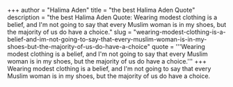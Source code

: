 +++
author = "Halima Aden"
title = "the best Halima Aden Quote"
description = "the best Halima Aden Quote: Wearing modest clothing is a belief, and I'm not going to say that every Muslim woman is in my shoes, but the majority of us do have a choice."
slug = "wearing-modest-clothing-is-a-belief-and-im-not-going-to-say-that-every-muslim-woman-is-in-my-shoes-but-the-majority-of-us-do-have-a-choice"
quote = '''Wearing modest clothing is a belief, and I'm not going to say that every Muslim woman is in my shoes, but the majority of us do have a choice.'''
+++
Wearing modest clothing is a belief, and I'm not going to say that every Muslim woman is in my shoes, but the majority of us do have a choice.

